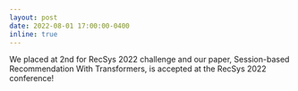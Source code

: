 ```yaml
---
layout: post
date: 2022-08-01 17:00:00-0400
inline: true
---
```


We placed at 2nd for RecSys 2022 challenge and our paper, Session-based Recommendation With Transformers, is accepted at the RecSys 2022 conference!